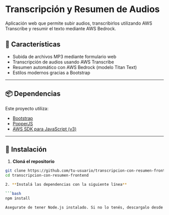 # Transcripción y Resumen de Audios

Aplicación web que permite subir audios, transcribirlos utilizando AWS Transcribe y resumir el texto mediante AWS Bedrock.

## 🚀 Características

- Subida de archivos MP3 mediante formulario web
- Transcripción de audios usando AWS Transcribe
- Resumen automático con AWS Bedrock (modelo Titan Text)
- Estilos modernos gracias a Bootstrap

---

## 📦 Dependencias

Este proyecto utiliza:

- [Bootstrap](https://getbootstrap.com/)
- [PopperJS](https://popper.js.org/)
- [AWS SDK para JavaScript (v3)](https://docs.aws.amazon.com/AWSJavaScriptSDK/v3/latest/index.html)

---

## 🔧 Instalación

1. **Cloná el repositorio**

```bash
git clone https://github.com/tu-usuario/transcripcion-con-resumen-frontend.git
cd transcripcion-con-resumen-frontend

2. **Instalá las dependencias con la siguiente línea**

```bash
npm install

Asegurate de tener Node.js instalado. Si no lo tenés, descargalo desde nodejs.org


